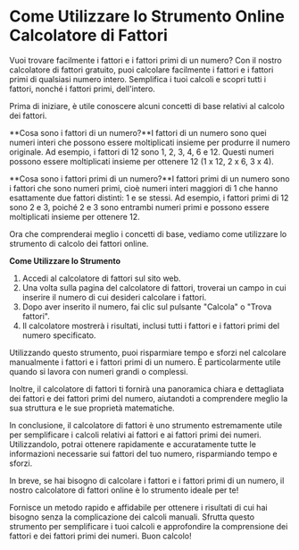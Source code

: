 Come Utilizzare lo Strumento Online Calcolatore di Fattori
==========================================================

Vuoi trovare facilmente i fattori e i fattori primi di un numero? Con il nostro calcolatore di fattori gratuito, puoi calcolare facilmente i fattori e i fattori primi di qualsiasi numero intero. Semplifica i tuoi calcoli e scopri tutti i fattori, nonché i fattori primi, dell'intero.

Prima di iniziare, è utile conoscere alcuni concetti di base relativi al calcolo dei fattori.

**Cosa sono i fattori di un numero?**I fattori di un numero sono quei numeri interi che possono essere moltiplicati insieme per produrre il numero originale. Ad esempio, i fattori di 12 sono 1, 2, 3, 4, 6 e 12. Questi numeri possono essere moltiplicati insieme per ottenere 12 (1 x 12, 2 x 6, 3 x 4).

**Cosa sono i fattori primi di un numero?**I fattori primi di un numero sono i fattori che sono numeri primi, cioè numeri interi maggiori di 1 che hanno esattamente due fattori distinti: 1 e se stessi. Ad esempio, i fattori primi di 12 sono 2 e 3, poiché 2 e 3 sono entrambi numeri primi e possono essere moltiplicati insieme per ottenere 12.

Ora che comprenderai meglio i concetti di base, vediamo come utilizzare lo strumento di calcolo dei fattori online.

**Come Utilizzare lo Strumento**

1. Accedi al calcolatore di fattori sul sito web.
2. Una volta sulla pagina del calcolatore di fattori, troverai un campo in cui inserire il numero di cui desideri calcolare i fattori.
3. Dopo aver inserito il numero, fai clic sul pulsante "Calcola" o "Trova fattori".
4. Il calcolatore mostrerà i risultati, inclusi tutti i fattori e i fattori primi del numero specificato.

Utilizzando questo strumento, puoi risparmiare tempo e sforzi nel calcolare manualmente i fattori e i fattori primi di un numero. È particolarmente utile quando si lavora con numeri grandi o complessi.

Inoltre, il calcolatore di fattori ti fornirà una panoramica chiara e dettagliata dei fattori e dei fattori primi del numero, aiutandoti a comprendere meglio la sua struttura e le sue proprietà matematiche.

In conclusione, il calcolatore di fattori è uno strumento estremamente utile per semplificare i calcoli relativi ai fattori e ai fattori primi dei numeri. Utilizzandolo, potrai ottenere rapidamente e accuratamente tutte le informazioni necessarie sui fattori del tuo numero, risparmiando tempo e sforzi.

In breve, se hai bisogno di calcolare i fattori e i fattori primi di un numero, il nostro calcolatore di fattori online è lo strumento ideale per te!

Fornisce un metodo rapido e affidabile per ottenere i risultati di cui hai bisogno senza la complicazione dei calcoli manuali. Sfrutta questo strumento per semplificare i tuoi calcoli e approfondire la comprensione dei fattori e dei fattori primi dei numeri. Buon calcolo!